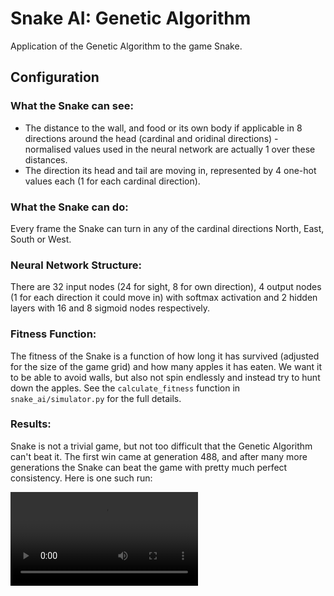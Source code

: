 # Snake AI: Genetic Algorithm
Application of the Genetic Algorithm to the game Snake.

## Configuration

### What the Snake can see:
- The distance to the wall, and food or its own body if applicable in 8 directions around the head (cardinal and oridinal directions) - normalised values used in the neural network are actually 1 over these distances.
- The direction its head and tail are moving in, represented by 4 one-hot values each (1 for each cardinal direction).

### What the Snake can do:
Every frame the Snake can turn in any of the cardinal directions North, East, South or West.

### Neural Network Structure:
There are 32 input nodes (24 for sight, 8 for own direction), 4 output nodes (1 for each direction it could move in) with softmax activation and 2 hidden layers with 16 and 8 sigmoid nodes respectively.

### Fitness Function:
The fitness of the Snake is a function of how long it has survived (adjusted for the size of the game grid) and how many apples it has eaten. We want it to be able to avoid walls, but also not spin endlessly and instead try to hunt down the apples. See the `calculate_fitness` function in `snake_ai/simulator.py` for the full details.

### Results:
Snake is not a trivial game, but not too difficult that the Genetic Algorithm can't beat it. The first win came at generation 488, and after many more generations the Snake can beat the game with pretty much perfect consistency. Here is one such run:

<video src="[https://github.com/rayytsn9/ROBOTT/assets/79029536/62f541aa-aa8c-43f5-9ead-4b7a2e0d7c2a](https://i.imgur.com/AfIwvSl.mp4)" width="300" />

However increasing the size of the grid beyond the 10x10 this Snake was trained on renders it completely unable to hunt down the apples, and the Snake just circles the edge (within 5 squares, where it knows in 10x10 is safe). One could potentially remedy this by using a more binary type of vision, that hence would work identically for all grid sizes.

## If you want to run it yourself

### Basic Requirements:
1. [Python](https://www.python.org/downloads/).
2. [Poetry](https://python-poetry.org/docs/) for ease of installing the dependencies.

### Getting Started:
1. Clone or download the repo `git clone https://github.com/RJW20/snake_ai_genetic_algorithm_v2.git`.
2. Download the submodules `git submodule update --init`.
3. Set up the virtual environment `poetry install`.
4. Enter the virtual environment `poetry shell`.

### Running the Algorithm:
1. Change any settings you want in `snake_ai/settings.py`. For more information on what they control see [here](https://github.com/RJW20/genetic_algorithm_template/blob/main/README.md). 
2. Run the algorithm `poetry run main`.
3. View the playback of saved history with `poetry run playback`. You can change the generation shown with the left/right arrow keys and increase or slow-down the playback speed with the k/j keys respectively.
